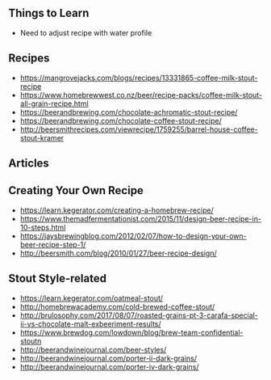 Things to Learn
---------------

* Need to adjust recipe with water profile


Recipes
-------

* https://mangrovejacks.com/blogs/recipes/13331865-coffee-milk-stout-recipe
* https://www.homebrewwest.co.nz/beer/recipe-packs/coffee-milk-stout-all-grain-recipe.html
* https://beerandbrewing.com/chocolate-achromatic-stout-recipe/
* https://beerandbrewing.com/chocolate-coffee-stout-recipe/
* http://beersmithrecipes.com/viewrecipe/1759255/barrel-house-coffee-stout-kramer

Articles
--------

## Creating Your Own Recipe

* https://learn.kegerator.com/creating-a-homebrew-recipe/
* https://www.themadfermentationist.com/2015/11/design-beer-recipe-in-10-steps.html
* https://jaysbrewingblog.com/2012/02/07/how-to-design-your-own-beer-recipe-step-1/
* http://beersmith.com/blog/2010/01/27/beer-recipe-design/

## Stout Style-related

* https://learn.kegerator.com/oatmeal-stout/
* http://homebrewacademy.com/cold-brewed-coffee-stout/
* http://brulosophy.com/2017/08/07/roasted-grains-pt-3-carafa-special-ii-vs-chocolate-malt-exbeeriment-results/
* https://www.brewdog.com/lowdown/blog/brew-team-confidential-stoutn
* http://beerandwinejournal.com/beer-styles/
* http://beerandwinejournal.com/porter-ii-dark-grains/
* http://beerandwinejournal.com/porter-iv-dark-grains/
